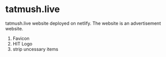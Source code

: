 # tatmush.live
tatmush.live website deployed on netlify. The website is an advertisement website.
1. Favicon
2. HIT Logo
3. strip uncessary items
